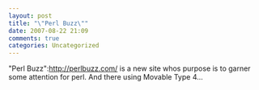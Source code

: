 ```yaml
---
layout: post
title: "\"Perl Buzz\""
date: 2007-08-22 21:09
comments: true
categories: Uncategorized
---
```

"Perl Buzz":http://perlbuzz.com/ is a new site whos purpose is to garner some attention for perl. And there using Movable Type 4...
